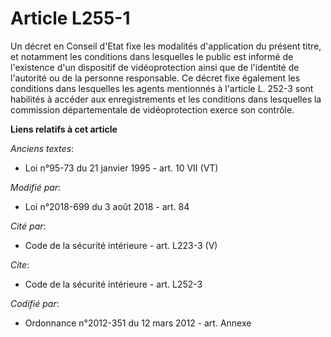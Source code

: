 # Article L255-1

Un décret en Conseil d'Etat           fixe les modalités d'application du présent titre, et notamment les conditions dans
lesquelles le public est informé de l'existence d'un dispositif de vidéoprotection ainsi que de l'identité de l'autorité ou
de la personne responsable. Ce décret fixe également les conditions dans lesquelles les agents mentionnés à l'article L.
252-3 sont habilités à accéder aux enregistrements et les conditions dans lesquelles la commission départementale de
vidéoprotection exerce son contrôle.

**Liens relatifs à cet article**

_Anciens textes_:

  - Loi n°95-73 du 21 janvier 1995 - art. 10 VII (VT)

_Modifié par_:

  - Loi n°2018-699 du 3 août 2018 - art. 84

_Cité par_:

  - Code de la sécurité intérieure - art. L223-3 (V)

_Cite_:

  - Code de la sécurité intérieure - art. L252-3

_Codifié par_:

  - Ordonnance n°2012-351 du 12 mars 2012 - art. Annexe
